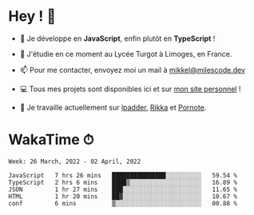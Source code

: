 # Hey ! 🌃

- 🔭 Je développe en **JavaScript**, enfin plutôt en **TypeScript** !

- 🌱 J'étudie en ce moment au Lycée Turgot à Limoges, en France.

- 📫 Pour me contacter, envoyez moi un mail à <a href="mailto:mikkel@milescode.dev">mikkel@milescode.dev</a>

- 💻 Tous mes projets sont disponibles ici et sur <a href="https://www.vexcited.ml">mon site personnel</a> !

- 👀 Je travaille actuellement sur [lpadder](https://github.com/Vexcited/lpadder), [Rikka](https://github.com/Vexcited/Rikka) et [Pornote](https://github.com/Vexcited/Pornote).

# WakaTime ⏱

<!--START_SECTION:waka-->
```text
Week: 26 March, 2022 - 02 April, 2022

JavaScript   7 hrs 26 mins   ███████████████░░░░░░░░░░   59.54 % 
TypeScript   2 hrs 6 mins    ████▒░░░░░░░░░░░░░░░░░░░░   16.89 % 
JSON         1 hr 27 mins    ███░░░░░░░░░░░░░░░░░░░░░░   11.65 % 
HTML         1 hr 20 mins    ██▓░░░░░░░░░░░░░░░░░░░░░░   10.67 % 
conf         6 mins          ▒░░░░░░░░░░░░░░░░░░░░░░░░   00.88 % 
```
<!--END_SECTION:waka-->
